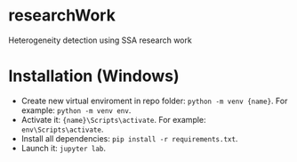 # researchWork
Heterogeneity detection using SSA research work


# Installation (Windows)

* Create new virtual enviroment in repo folder: `python -m venv {name}`. For example: `python -m venv env`.
* Activate it: `{name}\Scripts\activate`. For example: `env\Scripts\activate`.
* Install all dependencies: `pip install -r requirements.txt`.
* Launch it: `jupyter lab`.